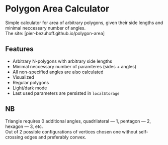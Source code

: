# Polygon Area Calculator
Simple calculator for area of arbitrary polygons, given their side lengths and minimal neccessary number of angles.  
The site: [pier-bezuhoff.github.io/polygon-area]

## Features
- Arbitrary N-polygons with arbitrary side lengths
- Minimal neccessary number of paramteres (sides + angles)
- All non-specified angles are also calculated
- Visualized
- Regular polygons
- Light/dark mode
- Last used parameters are persisted in `localStorage`

## NB
Triangle requires 0 additional angles, quadrilateral — 1, pentagon — 2, hexagon — 3, etc.  
Out of 2 possible configurations of vertices chosen one without self-crossing edges and preferably convex.  

